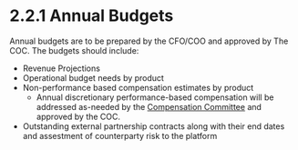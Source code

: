 # 2.2.1 Annual Budgets

Annual budgets are to be prepared by the CFO/COO and approved by The COC. The budgets should include:

* Revenue Projections
* Operational budget needs by product
* Non-performance based compensation estimates by product
  * Annual discretionary performance-based compensation will be addressed as-needed by the [Compensation Committee](../) and approved by the COC.
* Outstanding external partnership contracts along with their end dates and assestment of counterparty risk to the platform
